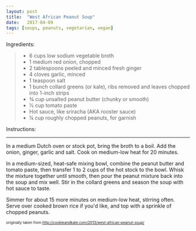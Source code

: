 ```yaml
---
layout: post
title:  "West African Peanut Soup"
date:   2017-04-09
tags: [soups, peanuts, vegetarian, vegan]
---
```


Ingredients:

> * 6 cups low sodium vegetable broth
> * 1 medium red onion, chopped
> * 2 tablespoons peeled and minced fresh ginger
> * 4 cloves garlic, minced
> * 1 teaspoon salt
> * 1 bunch collard greens (or kale), ribs removed and leaves chopped into 1-inch strips
> * ¾ cup unsalted peanut butter (chunky or smooth)
> * ½ cup tomato paste
> * Hot sauce, like sriracha (AKA rooster sauce)
> * ¼ cup roughly chopped peanuts, for garnish

Instructions:

---

In a medium Dutch oven or stock pot, bring the broth to a boil. Add the onion, ginger, garlic and salt. Cook on medium-low heat for 20 minutes.

In a medium-sized, heat-safe mixing bowl, combine the peanut butter and tomato paste, then transfer 1 to 2 cups of the hot stock to the bowl. Whisk the mixture together until smooth, then pour the peanut mixture back into the soup and mix well. Stir in the collard greens and season the soup with hot sauce to taste.

Simmer for about 15 more minutes on medium-low heat, stirring often. Serve over cooked brown rice if you'd like, and top with a sprinkle of chopped peanuts.

<font size=1> originally taken from http://cookieandkate.com/2013/west-african-peanut-soup/
